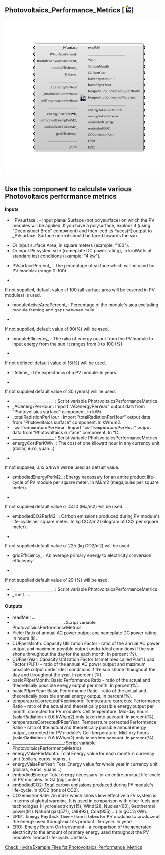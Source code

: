 ## Photovoltaics_Performance_Metrics [![IMAGE](images/icons/Photovoltaics_Performance_Metrics.png)]

![IMAGE](images/components/Photovoltaics_Performance_Metrics.png)

Use this component to calculate various Photovoltaics performance metrics
 -
 

#### Inputs
* _PVsurface <Required>: - Input planar Surface (not polysurface) on which the PV modules will be applied. If you have a polysurface, explode it (using "Deconstruct Brep" component) and then feed its Faces(F) output to _PVsurface. Surface normal should be faced towards the sun.
 - Or input surface Area, in square meters (example: "100").
 - Or input PV system size (nameplate DC power rating), in kiloWatts at standard test conditions (example: "4 kw").
* PVsurfacePercent_ <Optional>: The percentage of surface which will be used for PV modules (range 0-100).
 -
 If not supplied, default value of 100 (all surface area will be covered in PV modules) is used.
* moduleActiveAreaPercent_ <Optional>: Percentage of the module's area excluding module framing and gaps between cells. 
 -
 If not supplied, default value of 90(%) will be used.
* moduleEfficiency_ <Optional>: The ratio of energy output from the PV module to input energy from the sun. It ranges from 0 to 100 (%).
 -
 If not defined, default value of 15(%) will be used.
* lifetime_ <Optional>: Life expectancy of a PV module. In years.
 -
 If not supplied default value of 30 (years) will be used.
* _____________________ <Default>: Script variable PhotovoltaicsPerformanceMetrics
* _ACenergyPerHour <Required>: Import "ACenergyPerYear" output data from "Photovoltaics surface" component.
 In kWh.
* _totalRadiationPerHour <Required>: Import "totalRadiationPerHour" output data from "Photovoltaics surface" component.
 In kWh/m2.
* _cellTemperaturePerHour <Required>: Import "cellTemperaturePerHour" output data from "Photovoltaics surface" component.
 In °C.
* _____________________ <Default>: Script variable PhotovoltaicsPerformanceMetrics
* energyCostPerKWh_ <Optional>: The cost of one kilowatt hour in any currency unit (dollar, euro, yuan...)
 -
 If not supplied, 0.15 $/kWh will be used as default value.
* embodiedEnergyPerM2_ <Optional>: Energy necessary for an entire product life-cycle of PV module per square meter.
 In MJ/m2 (megajoules per square meter).
 -
 If not supplied default value of 4410 (MJ/m2) will be used.
* embodiedCO2PerM2_ <Optional>: Carbon emissions produced during PV module's life-cycle per square meter..
 In kg CO2/m2 (kilogram of CO2 per square meter).
 -
 If not supplied default value of 225 (kg CO2/m2) will be used.
* gridEfficiency_ <Optional>: An average primary energy to electricity conversion efficiency.
 -
 If not supplied default value of 29 (%) will be used.
* _____________________ <Default>: Script variable PhotovoltaicsPerformanceMetrics
* _runIt <Required>: ...

#### Outputs
* readMe!: ...
* __________________________: Script variable PhotovoltaicsPerformanceMetrics
* Yield: Ratio of annual AC power output and nameplate DC power rating.
 In hours (h).
* CUFperMonth: Capacity Utilization Factor - ratio of the annual AC power output and maximum possible output under ideal conditions if the sun shone throughout the day for the each month.
 In percent (%).
* CUFperYear: Capacity Utilization Factor (sometimes called Plant Load Factor (PLF)) - ratio of the annual AC power output and maximum possible output under ideal conditions if the sun shone throughout the day and throughout the year.
 In percent (%).
* basicPRperMonth: Basic Performance Ratio - ratio of the actual and theoretically possible energy output per month.
 In percent(%).
* basicPRperYear: Basic Performance Ratio - ratio of the actual and theoretically possible annual energy output.
 In percent(%).
* temperatureCorrectedPRperMonth: Temperature corrected Performance Ratio - ratio of the actual and theoretically possible energy output per month, corrected for PV module's Cell temperature. Mid-day hours (solarRadiation > 0.6 kWh/m2) only taken into account.
 In percent(%).
* temperatureCorrectedPRperYear: Temperature corrected Performance Ratio - ratio of the actual and theoretically possible annual energy output, corrected for PV module's Cell temperature. Mid-day hours (solarRadiation > 0.6 kWh/m2) only taken into account.
 In percent(%).
* __________________________: Script variable PhotovoltaicsPerformanceMetrics
* energyValuePerMonth: Total Energy value for each month in currency unit (dollars, euros, yuans...)
* energyValuePerYear: Total Energy value for whole year in currency unit (dollars, euros, yuans...)
* embodiedEnergy: Total energy necessary for an entire product life-cycle of PV modules.
 In GJ (gigajoules).
* embodiedCO2: Total carbon emissions produced during PV module's life-cycle.
 In tCO2 (tons of CO2).
* CO2emissionRate: An index which shows how effective a PV system is in terms of global warming.
 It is used in comparison with other fuels and technologies (Hydroelectricity(15), Wind(21), Nuclear(60), Geothermal power(91), Natural gas(577), Oil(893), Coal(955) ...)
 In gCO2/kWh.
* EPBT: Energy PayBack Time - time it takes for PV modules to produce all the energy used through-out its product life-cycle.
 In years.
* EROI: Energy Return On Investment - a comparison of the generated electricity to the amount of primary energy used throughout the PV module's product life-cycle.
 Unitless.


[Check Hydra Example Files for Photovoltaics_Performance_Metrics](https://hydrashare.github.io/hydra/index.html?keywords=Photovoltaics_Performance_Metrics)